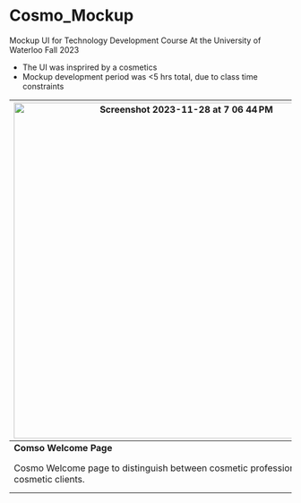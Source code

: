 # Cosmo_Mockup
 Mockup UI for Technology Development Course At the University of Waterloo Fall 2023
 - The UI was insprired by a cosmetics 
 - Mockup development period was <5 hrs total, due to class time constraints


<img width="600" alt="Screenshot 2023-11-28 at 7 06 44 PM" src="https://github.com/JRomeroRepositories/Cosmo_Mockup/assets/93905778/4704eb6b-9e0d-4cf5-932d-b646418945bc"> | <img width="600" alt="Screenshot 2023-11-28 at 7 06 52 PM" src="https://github.com/JRomeroRepositories/Cosmo_Mockup/assets/93905778/e2973d7b-f5e6-4cd9-bd6c-76e51674b858"> | <img width="600" alt="Screenshot 2023-11-28 at 7 06 34 PM" src="https://github.com/JRomeroRepositories/Cosmo_Mockup/assets/93905778/0812401e-8f5d-4ba6-91f1-c90f6bff4c74">
 ---|---|---
 **Comso Welcome Page** | **Professional Homepage** | **Client Homepage**
Cosmo Welcome page to distinguish between cosmetic professionals and cosmetic clients. | Allows cosmetic professionals to view their current bookings and booking requests, update their availability, and make changes to their account information.| Allows cosmetics professionals to browse providers by proximity or service type.
